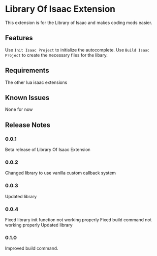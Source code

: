 # Library Of Isaac Extension

This extension is for the Library of Isaac and makes coding mods easier.

## Features

Use `Init Isaac Project` to initialize the autocomplete.
Use `Build Isaac Project` to create the necessary files for the libary.

## Requirements

The other lua isaac extensions

## Known Issues

None for now

## Release Notes

### 0.0.1

Beta release of Library Of Isaac Extension

### 0.0.2

Changed library to use vanilla custom callback system

### 0.0.3

Updated library

### 0.0.4

Fixed library init function not working properly
Fixed build command not working properly
Updated library

### 0.1.0

Improved build command.